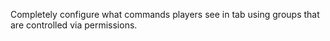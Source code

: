 Completely configure what commands players see in tab using groups that are controlled via permissions.
